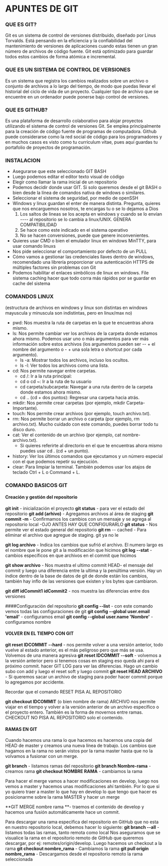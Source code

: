 # APUNTES DE GIT
### QUE ES GIT?
Git es un sistema de control de versiones distribuido, diseñado por Linus  Torvalds. Está pensando en la eficiencia y la confiabilidad del mantenimiento de versiones de aplicaciones cuando estas tienen un gran número de archivos de código fuente. Git está optimizado para guardar todos estos cambios de forma atómica e incremental.

### QUE ES UN SISTEMA DE CONTROL DE VERSIONES
Es un sistema que registra los cambios realizados sobre un archivo o conjunto de archivos a lo largo del tiempo, de modo que puedas llevar el historial del ciclo de vida de un proyecto. Cualquier tipo de archivo que se encuentre en un ordenador puede ponerse bajo control de versiones.

### QUE ES GITHUB?
Es una plataforma de desarrollo colaborativo para alojar proyectos utilizando el sistema de control de versiones Git. Se emplea principalmente para la creación de código fuente de programas de computadora. Github puede considerarse como la red social de código para los programadores y en muchos casos es visto como tu curriculum vitae, pues aquí guardas tu portafolio de proyectos de programación.

### INSTALACION
- Asegurarse que este seleccionado GIT BASH
- Luego podemos editar el editor texto visual de código
- Elegir como llamar la rama inicial de un repositorio
- Podemos decidir donde usar GIT. Si solo queremos desde el git BASH o bien desde la línea de comandos nativa de windows o similares.
- Seleccionar el sistema de seguridad, por medio de openSSH
- Windows y linux guardan el enter de manera distinta. Pregunta, quieres que nos encarguemos nosotros, te encargas tu o se lo dejamos a Dios
	1. Los saltos de lineas se los acepta en windows y cuando se lo envían ---- al repositorio se lo cambia a linux/UNIX. GENERA COMPATIBILIDAD
	2. Se hace como este indicado en el sistema operativo
	3. No se hacen conversiones, puede que genere inconvenientes.
- Quieres usar CMD o bien el emulador linux en windows MinTTY, para usar comando linuxs
- Nos pide seleccionar el comportamiento por defecto de un PULL
- Cómo vamos a gestionar las credenciales llaves dentro de windows, recomendado una librería proporcionar una autenticación HTTPS de  múltiples factores sin problemas con Git
- Podemos habilitar el enlaces simbólicos de linux en windows.
File sistema caching hacer que todo corra más rápidos por se guardar en cache del sistema

### COMANDOS LINUX 
(estructura de archivos en windows y linux son distintas en windows mayuscula y minuscula son indistintas, pero en linux/max no)

- pwd: Nos muestra la ruta de carpetas en la que te encuentras ahora mismo.
- ls: Nos permite cambiar ver los archivos de la carpeta donde estamos ahora mismo. Podemos usar uno o más argumentos para ver más información sobre estos archivos (los argumentos pueden ser -- + el nombre del argumento o - + una sola letra o shortcut por cada argumento).
    - ls -a: Mostrar todos los archivos, incluso los ocultos.
    - ls -l: Ver todos los archivos como una lista.
- cd: Nos permite navegar entre carpetas.
    - cd /: Ir a la ruta principal:
    - cd o cd ~: Ir a la ruta de tu usuario
    - cd carpeta/subcarpeta: Navegar a una ruta dentro de la carpeta donde estamos ahora mismo.
    - cd .. (cd + dos puntos): Regresar una carpeta hacia atrás.
- mkdir: Nos permite crear carpetas (por ejemplo, mkdir Carpeta-Importante).
- touch: Nos permite crear archivos (por ejemplo, touch archivo.txt).
- rm: Nos permite borrar un archivo o carpeta (por ejemplo, rm archivo.txt). Mucho cuidado con este comando, puedes borrar todo tu disco duro.
- cat: Ver el contenido de un archivo (por ejemplo, cat nombre-archivo.txt).
    - Si quieres referirte al directorio en el que te encuentras ahora mismo puedes usar cd . (cd + un punto).
- history: Ver los últimos comandos que ejecutamos y un número especial con el que podemos repetir su ejecución.
- clear: Para limpiar la terminal. También podemos usar los atajos de teclado Ctrl + L o Command + L.

### COMANDO BASICOS GIT
#### Creación y gestión del repositorio
**git init** - inicialización el proyecto
**git status** - para ver el estado del repositorio
**git add (arhivo)** - Agregamos archivos al área de staging
**git commit -m**  - Confirmamos los cambios con un mensaje y se agrega al repositorio local -OJO ANTES HAY QUE CONFIGURARLO
**git status** - Nos permite ver el estado general del repositorio
**git rm** -- cached - Para eliminar el archivo que agregue de staging. git ya no le

**git log archivo** - Indica los cambios que sufrió el archivo. El numero largo es el nombre que le pone git a la modificación que hicimos
**git log --stat** - cambios específicos en que archivos en el commit que hicimos

**git show archivo** - Nos muestra el ultimo commit HEAD- el mensaje del commit  y luego una diferencia entre la ultima y la penúltima versión. Hay un índice dentro de la base de datos de git de donde están los cambios, también hay inflo de las versiones que existen y los bytes que cambiaron.

**git diff idCommit1 idCommit2** - nos muestra las diferencias entre dos versiones

####Configuración del repositorio
**git config --list** - con este comando vemos todas las configuraciones de git
**git config --global user.email 'email'** - configuramos email
**git config --global user.name 'Nombre'** - configuramos nombre


#### VOLVER EN EL TIEMPO CON GIT
**git reset IDCOMMIT --hard** - nos permite volver a una versión anterior, todo vuelve
al estado anterior, es el más peligroso pero que más se usa. Volvemos de una manera agresiva
**git reset IDCOMMIT --soft** - volvemos a la versión anterior pero si tenemos cosas en staging eso queda ahi para el próximo commit. hacer GIT LOG para ver las diferencias. Hago un cambio subo con add y luego el reset soft y luego commit 
**git reset HEAD ARCHIVO** - Si queremos sacar un archivo de staging para poder hacer commit porque lo agregamos por accidente.

Recordar que el comando RESET PISA AL REPOSITORIO

**git checkout IDCOMMIT** (o bien nombre de rama) ARCHIVO nos permite viajar en el tiempo y volver a la versión anterior de un archivo especifico o el proyecto entero. También es la 
forma de movernos entre ramas.
CHECKOUT NO PISA AL REPOSITORIO solo el contenido.

#### RAMAS EN GIT
Cuando hacemos una rama lo que hacemos es hacernos una copia del HEAD de master y creamos una nueva línea de trabajo. Los cambios que hagamos en la rama no serán vistos por la rama master hasta que no la volvamos a fusionar con un merge.

**git branch** - listamos ramas del repositorio
**git branch Nombre-rama**  - creamos rama 
**git checkout NOMBRE RAMA** - cambiamos la rama

Para hacer el merge vamos a hacer modificaciones en develop, luego nos vemos a master y hacemos unas modificaciones ahí también. Por lo que si yo quiero traer a master lo que hay en develop lo que tengo que hacer es posicionarme sobre la rama MASTER y hacer un merge

**GIT MERGE nombre rama **- traemos el contenido de develop y hacemos una fusión
automáticamente hace un commit.

Para descargar una rama especifica del repositorio en GitHub que no esta en nuestro repositorio local, debemos hacer lo siguiente:
**git branch --all** - listamos todas las ramas, tanto remota como local
Nos aseguramos que se visualice la rama en el repositorio remoto de GitHub que queremos descargar, por ej: remotes/origin/develop. Luego hacemos un checkout a la rama
**git checkout nombre_rama** - Cambiamos la rama
**git pull origin nombre_rama** - Descargamos desde el repositorio remoto la rama seleccionada

